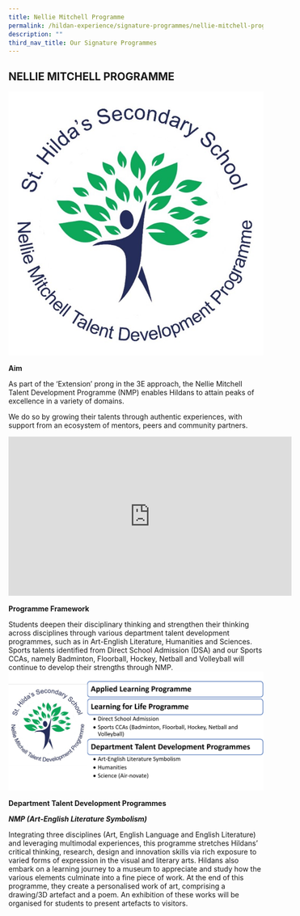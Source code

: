 ```yaml
---
title: Nellie Mitchell Programme
permalink: /hildan-experience/signature-programmes/nellie-mitchell-programme/
description: ""
third_nav_title: Our Signature Programmes
---
```

NELLIE MITCHELL PROGRAMME
-------------------------

![](/images/nellie%20mitchell.jpg)

**Aim**

As part of the ‘Extension’ prong in the 3E approach, the Nellie Mitchell Talent Development Programme (NMP) enables Hildans to attain peaks of excellence in a variety of domains.

We do so by growing their talents through authentic experiences, with support from an ecosystem of mentors, peers and community partners.

<iframe allowfullscreen="" allow="accelerometer; autoplay; clipboard-write; encrypted-media; gyroscope; picture-in-picture; web-share" frameborder="0" title="YouTube video player" src="https://www.youtube.com/embed/TA3KVlfLmsE" height="315" width="560"></iframe>

**Programme Framework**

Students deepen their disciplinary thinking and strengthen their thinking across disciplines through various department talent development programmes, such as in Art-English Literature, Humanities and Sciences. Sports talents identified from Direct School Admission (DSA) and our Sports CCAs, namely Badminton, Floorball, Hockey, Netball and Volleyball will continue to develop their strengths through NMP.
![](/images/nellie%202.png)

**Department Talent Development Programmes**

**_NMP (Art-English Literature Symbolism)_**

Integrating three disciplines (Art, English Language and English Literature) and leveraging multimodal experiences, this programme stretches Hildans’ critical thinking, research, design and innovation skills via rich exposure to varied forms of expression in the visual and literary arts. Hildans also embark on a learning journey to a museum to appreciate and study how the various elements culminate into a fine piece of work. At the end of this programme, they create a personalised work of art, comprising a drawing/3D artefact and a poem. An exhibition of these works will be organised for students to present artefacts to visitors.